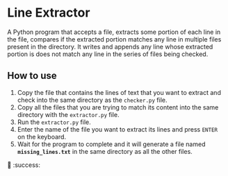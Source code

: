 # Line Extractor

A Python program that accepts a file, extracts some portion of each line in the file, compares if the extracted portion matches any line in multiple files present in the directory. It writes and appends any line whose extracted portion is does not match any line in the series of files being checked.

## How to use

1. Copy the file that contains the lines of text that you want to extract and check into the same directory as the `checker.py` file.
2. Copy all the files that you are trying to match its content into the same directory with the `extractor.py` file.
3. Run the `extractor.py` file.
4. Enter the name of the file you want to extract its lines and press `ENTER` on the keyboard.
5. Wait for the program to complete and it will generate a file named **`missing_lines.txt`** in the same directory as all the other files.

:rocket: :success:
